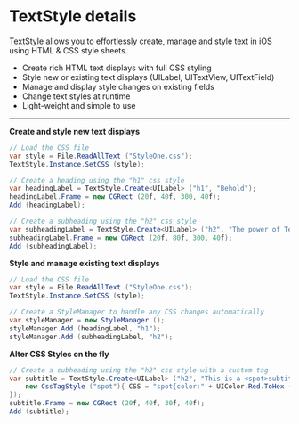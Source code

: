 # TextStyle details

TextStyle allows you to effortlessly create, manage and style text in iOS using HTML & CSS style sheets. 

 * Create rich HTML text displays with full CSS styling
 * Style new or existing text displays (UILabel, UITextView, UITextField)
 * Manage and display style changes on existing fields
 * Change text styles at runtime
 * Light-weight and simple to use

---

**Create and style new text displays**
```csharp
// Load the CSS file
var style = File.ReadAllText ("StyleOne.css");
TextStyle.Instance.SetCSS (style);

// Create a heading using the "h1" css style
var headingLabel = TextStyle.Create<UILabel> ("h1", "Behold");
headingLabel.Frame = new CGRect (20f, 40f, 300, 40f);
Add (headingLabel);

// Create a subheading using the "h2" css style
var subheadingLabel = TextStyle.Create<UILabel> ("h2", "The power of TextStyle");
subheadingLabel.Frame = new CGRect (20f, 80f, 300, 40f);
Add (subheadingLabel);
```

**Style and manage existing text displays**
```csharp
// Load the CSS file
var style = File.ReadAllText ("StyleOne.css");
TextStyle.Instance.SetCSS (style);

// Create a StyleManager to handle any CSS changes automatically
var styleManager = new StyleManager ();
styleManager.Add (headingLabel, "h1");
styleManager.Add (subheadingLabel, "h2");
```

**Alter CSS Styles on the fly**
```csharp
// Create a subheading using the "h2" css style with a custom tag
var subtitle = TextStyle.Create<UILabel> ("h2", "This is a <spot>subtitle</spot>", new List<CssTagStyle> () {
	new CssTagStyle ("spot"){ CSS = "spot{color:" + UIColor.Red.ToHex () + "}" }
});
subtitle.Frame = new CGRect (20f, 40f, 30f, 40f);
Add (subtitle);
```